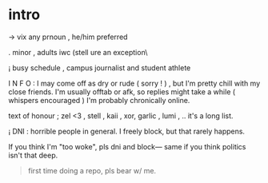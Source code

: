 # intro

-> vix
   any prnoun , he/him preferred

. minor , adults iwc (stell ure an exception\

  ¡ busy schedule , campus journalist and student athlete 

I N F O : I may come off as dry or rude ( sorry ! ) , but I'm pretty chill with my close friends. I'm usually offtab or afk, so replies might take a while ( whispers encouraged ) I'm probably chronically online. 

text of honour ; zel <3 , stell , kaii , xor, garlic , lumi , .. it's a long list.

¡ DNI : horrible people in general. I freely block, but that rarely happens.

If you think I'm "too woke", pls dni and block— same if you think politics isn't that deep.

>first time doing a repo, pls bear w/ me.
